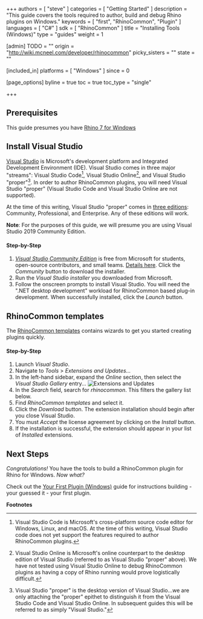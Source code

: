 +++
authors = [ "steve" ]
categories = [ "Getting Started" ]
description = "This guide covers the tools required to author, build and debug Rhino plugins on Windows."
keywords = [ "first", "RhinoCommon", "Plugin" ]
languages = [ "C#" ]
sdk = [ "RhinoCommon" ]
title = "Installing Tools (Windows)"
type = "guides"
weight = 1

[admin]
TODO = ""
origin = "http://wiki.mcneel.com/developer/rhinocommon"
picky_sisters = ""
state = ""

[included_in]
platforms = [ "Windows" ]
since = 0

[page_options]
byline = true
toc = true
toc_type = "single"

+++


## Prerequisites

This guide presumes you have [Rhino 7 for Windows](http://www.rhino3d.com/download)

## Install Visual Studio

[Visual Studio](https://www.visualstudio.com/en-us/visual-studio-homepage-vs.aspx) is Microsoft's development platform and Integrated Development Environment (IDE).  Visual Studio comes in three major "streams": Visual Studio Code[^1], Visual Studio Online[^2], and Visual Studio "proper"[^3].  In order to author RhinoCommon plugins, you will need Visual Studio "proper" (Visual Studio Code and Visual Studio Online are not supported).

At the time of this writing, Visual Studio "proper" comes in [three editions](https://www.visualstudio.com/vs-2015-product-editions): Community, Professional, and Enterprise.  Any of these editions will work.

**Note**: For the purposes of this guide, we will presume you are using Visual Studio 2019 Community Edition.

#### Step-by-Step

1. *[Visual Studio Community Edition](https://visualstudio.microsoft.com/vs/)* is free from Microsoft for students, open-source contributors, and small teams. [Details here](https://www.visualstudio.com/en-us/support/legal/mt171547).  Click the *Community* button to download the installer.
1. Run the *Visual Studio installer* you downloaded from Microsoft.
1. Follow the onscreen prompts to install Visual Studio.  You will need the ".NET desktop development" workload for RhinoCommon based plug-in development. When successfully installed, click the *Launch* button.

## RhinoCommon templates

The [RhinoCommon templates](https://marketplace.visualstudio.com/items?itemName=McNeel.Rhino7Templates) contains wizards to get you started creating plugins quickly.

#### Step-by-Step

1. Launch *Visual Studio*.
1. Navigate to *Tools* > *Extensions and Updates...*
1. In the left-hand sidebar, expand the *Online* section, then select the *Visual Studio Gallery* entry...
![Extensions and Updates](/images/installing-tools-windows-01.png)
1. In the *Search* field, search for *rhinocommon*.  This filters the gallery list below.
1. Find *RhinoCommon templates* and select it.
1. Click the *Download* button.  The extension installation should begin after you close Visual Studio.
1. You must *Accept* the license agreement by clicking on the *Install* button.
1. If the installation is successful, the extension should appear in your list of *Installed* extensions.

## Next Steps

*Congratulations!*  You have the tools to build a RhinoCommon plugin for Rhino for Windows.  *Now what?*

Check out the [Your First Plugin (Windows)](/guides/rhinocommon/your-first-plugin-windows) guide for instructions building - your guessed it - your first plugin.

**Footnotes**

[^1]: Visual Studio Code is Microsoft's cross-platform source code editor for Windows, Linux, and macOS.  At the time of this writing, Visual Studio code does not yet support the features required to author RhinoCommon plugins.

[^2]: Visual Studio Online is Microsoft's online counterpart to the desktop edition of Visual Studio (referred to as Visual Studio "proper" above).  We have not tested using Visual Studio Online to debug RhinoCommon plugins as having a copy of Rhino running would prove logistically difficult.

[^3]: Visual Studio "proper" is the desktop version of Visual Studio...we are only attaching the "proper" epithet to distinguish it from the Visual Studio Code and Visual Studio Online.  In subsequent guides this will be referred to as simply "Visual Studio."
